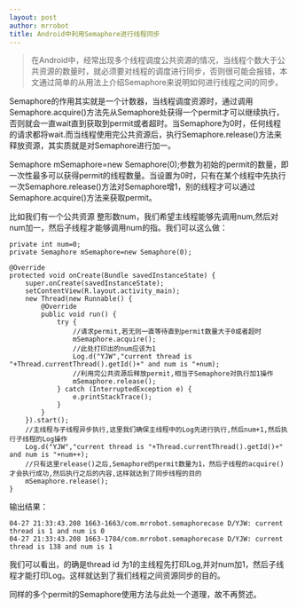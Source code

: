 ```yaml
---
layout: post
author: mrrobot
title: Android中利用Semaphore进行线程同步
---
```

> 在Android中，经常出现多个线程调度公共资源的情况，当线程个数大于公共资源的数量时，就必须要对线程的调度进行同步，否则很可能会报错，本文通过简单的从用法上介绍Semaphore来说明如何进行线程之间的同步。

Semaphore的作用其实就是一个计数器，当线程调度资源时，通过调用Semaphore.acquire()方法先从Semaphore处获得一个permit才可以继续执行，否则就会一直wait直到获取到permit或者超时。当Semaphore为0时，任何线程的请求都将wait.而当线程使用完公共资源后，执行Semaphore.release()方法来释放资源，其实质就是对Semaphore进行加一。 

Semaphore mSemaphore=new Semaphore(0);参数为初始的permit的数量，即一次性最多可以获得permit的线程数量。当设置为0时，只有在某个线程中先执行一次Semaphore.release()方法对Semaphore增1，别的线程才可以通过Semaphore.acquire()方法来获取permit。

比如我们有一个公共资源 整形数num，我们希望主线程能够先调用num,然后对num加一，然后子线程才能够调用num的指。我们可以这么做：

	private int num=0;
    private Semaphore mSemaphore=new Semaphore(0);
    
    @Override
    protected void onCreate(Bundle savedInstanceState) {
        super.onCreate(savedInstanceState);
        setContentView(R.layout.activity_main);
        new Thread(new Runnable() {
            @Override
            public void run() {
                try {
                    //请求permit,若无则一直等待直到permit数量大于0或者超时
                    mSemaphore.acquire();
                    //此处打印出的num应该为1
                    Log.d("YJW","current thread is "+Thread.currentThread().getId()+" and num is "+num);
                    //利用完公共资源后释放permit,相当于Semaphore对执行加1操作
                    mSemaphore.release();
                } catch (InterruptedException e) {
                    e.printStackTrace();
                }
            }
        }).start();
        //主线程与子线程异步执行,这里我们确保主线程中的Log先进行执行,然后num+1,然后执行子线程的Log操作
        Log.d("YJW","current thread is "+Thread.currentThread().getId()+" and num is "+num++);
        //只有这里release()之后,Semaphore的permit数量为1，然后子线程的acquire()才会执行成功,然后执行之后的内容,这样就达到了同步线程的目的
        mSemaphore.release();
    }
    
输出结果：

	04-27 21:33:43.208 1663-1663/com.mrrobot.semaphorecase D/YJW: current thread is 1 and num is 0
	04-27 21:33:43.208 1663-1784/com.mrrobot.semaphorecase D/YJW: current thread is 138 and num is 1
	
我们可以看出，的确是thread id 为1的主线程先打印Log,并对num加1，然后子线程才能打印Log。这样就达到了我们线程之间资源同步的目的。

同样的多个permit的Semaphore使用方法与此处一个道理，故不再赘述。
